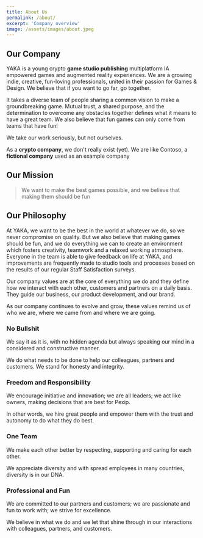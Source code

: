 ```yaml
---
title: About Us
permalink: /about/
excerpt: 'Company overview'
image: /assets/images/about.jpeg
---
```


## Our Company
YAKA is a young crypto **game studio publishing** multiplatform IA empowered games and augmented reality experiences. 
We are a growing indie, creative, fun-loving professionals, united in their passion for Games & Design. 
We believe that if you want to go far, go together.

It takes a diverse team of people sharing a common vision to make a groundbreaking game. 
Mutual trust, a shared purpose, and the determination to overcome any obstacles together defines what it means to have a great team. We also believe that fun games can only come from teams that have fun!

We take our work seriously, but not ourselves.

As a **crypto company**, we don't really exist (yet). We are like Contoso, a **fictional company** used as an example company

## Our Mission
> We want to make the best games possible, and we believe that making them should be fun

## Our Philosophy
At YAKA, we want to be the best in the world at whatever we do, so we never compromise on quality. But we also believe that making games should be fun, and we do everything we can to create an environment which fosters creativity, teamwork and a relaxed working atmosphere. Everyone in the team is able to give feedback on life at YAKA, and improvements are frequently made to studio tools and processes based on the results of our regular Staff Satisfaction surveys.

Our company values are at the core of everything we do and they define how we interact with each other, customers and partners on a daily basis. They guide our business, our product development, and our brand.

As our company continues to evolve and grow, these values remind us of who we are, where we came from and where we are going.

### No Bullshit
We say it as it is, with no hidden agenda but always speaking our mind in a considered and constructive manner.

We do what needs to be done to help our colleagues, partners and customers. We stand for honesty and integrity.

### Freedom and Responsibility
We encourage initiative and innovation; we are all leaders; we act like owners, making decisions that are best for Pexip.

In other words, we hire great people and empower them with the trust and autonomy to do what they do best.

### One Team
We make each other better by respecting, supporting and caring for each other.

We appreciate diversity and with spread employees in many countries, diversity is in our DNA.

### Professional and Fun
We are committed to our partners and customers; we are passionate and fun to work with; we strive for excellence.

We believe in what we do and we let that shine through in our interactions with colleagues, partners, and customers.